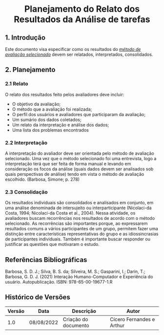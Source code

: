 # <center> Planejamento do Relato dos Resultados da Análise de tarefas

## 1. Introdução

Este documento visa especificar como os resultados do [_método de avaliação selecionado_](nivel1/planejamento_analise_tarefas.md)
devem ser relatados, interpretados, consolidados.

## 2. Planejamento

### 2.1 Relato

O relato dos resultados feito pelos avaliadores deve incluir:

- O objetivo da avaliação;
- O método que a avaliação foi realizada;
- O perfil dos usuários e avaliadores que participaram da avaliação;
- Um sumário dos dados coletados;
- Um relato da interpretação e análise dos dados;
- Uma lista dos problemas encontrados

### 2.2 Interpretação

A interpretação do avaliador deve ser orientada pelo método de avaliação selecionado. Uma vez que o método
selecionado foi uma entrevista, logo a interpretação terá que ser feita de forma manual e levando em consideração
os focos da análise (quais dados devem ser analisados sob quais perspectivas de análise) tendo em vista o método de
avaliação escolhido. (Barbosa, Simone; p. 278)

### 2.3 Consolidação

Os resultados individuais são consolidados
e analisados em conjunto, em uma análise denominada de intersujeito ou interparticipante (Nicolaci-da
Costa, 1994; Nicolaci-da Costa et al., 2004). Nessa atividade, os avaliadores buscam recorrências nos
resultados de acordo com o método selecionado. As recorrências são importantes porque, ao expressarem
resultados comuns a vários participantes de um grupo, permitem fazer uma distinção entre características
representativas do grupo e as idiossincrasias de participantes individuais. Também é importante buscar responder
ou justificar as questões que motivaram o estudo.

## Referências Bibliográficas

Barbosa, S. D. J.; Silva, B. S. da; Silveira, M. S.; Gasparini, I.; Darin, T.; Barbosa, G. D. J. (2021)
Interação Humano-Computador e Experiência do usuário. Autopublicação. ISBN: 978-65-00-19677-1.R

## Histórico de Versões

| Versão | Data       | Descrição            | Autor                     |
| ------ | ---------- | -------------------- | ------------------------- |
| 1.0    | 08/08/2022 | Criação do documento | Cícero Fernandes e Arthur |
